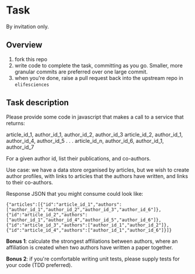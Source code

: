 # Task

By invitation only.

## Overview

1. fork this repo
1. write code to complete the task, committing as you go. Smaller, more granular commits are preferred over one large commit.
1. when you're done, raise a pull request back into the upstream repo in `elifesciences`   

## Task description
Please provide some code in javascript that makes a call to a service that returns:

article_id_1, author_id_1, author_id_2, author_id_3
article_id_2, author_id_1, author_id_4, author_id_5
.
.
.
article_id_n, author_id_6, author_id_1, author_id_7

For a given author id, list their publications, and co-authors.

Use case: we have a data store organised by articles, but we wish to
create author profiles, with links to articles that the authors have
written, and links to their co-authors.

Response JSON that you might consume could look like: 

```{"articles":[{"id":"article_id_1","authors":["author_id_1","author_id_2","author_id_3","author_id_6"]},{"id":"article_id_2","authors":["author_id_1","author_id_4","author_id_5","author_id_6"]},{"id":"article_id_3","authors":["author_id_1","author_id_2"]},{"id":"article_id_4","authors":["author_id_1","author_id_6"]}]}```

**Bonus 1**: calculate the strongest affiliations between authors, where an affiliation is created when two authors have written a paper together. 

**Bonus 2**: if you're comfortable writing unit tests, please supply tests for your code (TDD preferred).
